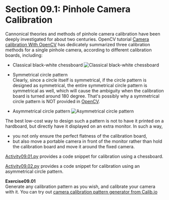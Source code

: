 # Section 09.1: Pinhole Camera Calibration

Cannonical theories and methods of pinhole camera calibration have been deeply investigated for about two centuries. OpenCV tutorial [Camera calibration With OpenCV](https://docs.opencv.org/4.2.0/d4/d94/tutorial_camera_calibration.html) has dedicately summarized three calibration methods for a single pinhole camera, according to different calibration boards, including:
- Classical black-white chessboard
![Classical black-white chessboard](https://docs.opencv.org/4.2.0/pattern.png)

- Symmetrical circle pattern<br/>
Clearly, since a circle itself is symmetrical, if the circle pattern is designed as symmetrical, the entire symmetrical circle pattern is symmetrical as well, which will cause the ambiguity when the calibration board is turned around 180 degree. That's possibly why a symmetrical circle pattern is NOT provided in [OpenCV](https://opencv.org/).


- Asymmetrical circle pattern
![Asymmetrical circle pattern](https://docs.opencv.org/4.2.0/acircles_pattern.png)


The best low-cost way to design such a pattern is not to have it printed on a hardboard, but directly have it displayed on an extra monitor. In such a way,
- you not only ensure the perfect flatness of the calibration board,
- but also move a portable camera in front of the monitor rather than hold the calibration board and move it around the fixed camera.


[Activity09.01.py](../Activity09.01/Activity09.01.py) provides a code snippet for calibration using a chessboard.


[Activity09.02.py](../Activity09.02/Activity09.02.py) provides a code snippet for calibration using an asymmetrical circle pattern.


**Exercise09.01**<br/>
Generate any calibration pattern as you wish, and calibrate your camera with it. You can try out [camera calibration pattern generator from Calib.io](https://calib.io/pages/camera-calibration-pattern-generator)
